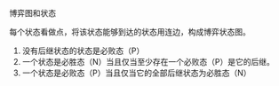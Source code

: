 博弈图和状态

每个状态看做点，将该状态能够到达的状态用连边，构成博弈状态图。



1. 没有后继状态的状态是必败态（P）
2. 一个状态是必胜态（N）当且仅当至少存在一个必败态（P）是它的后继。
3. 一个状态是必败态（P）当且仅当它的全部后继状态为必胜态（N）



